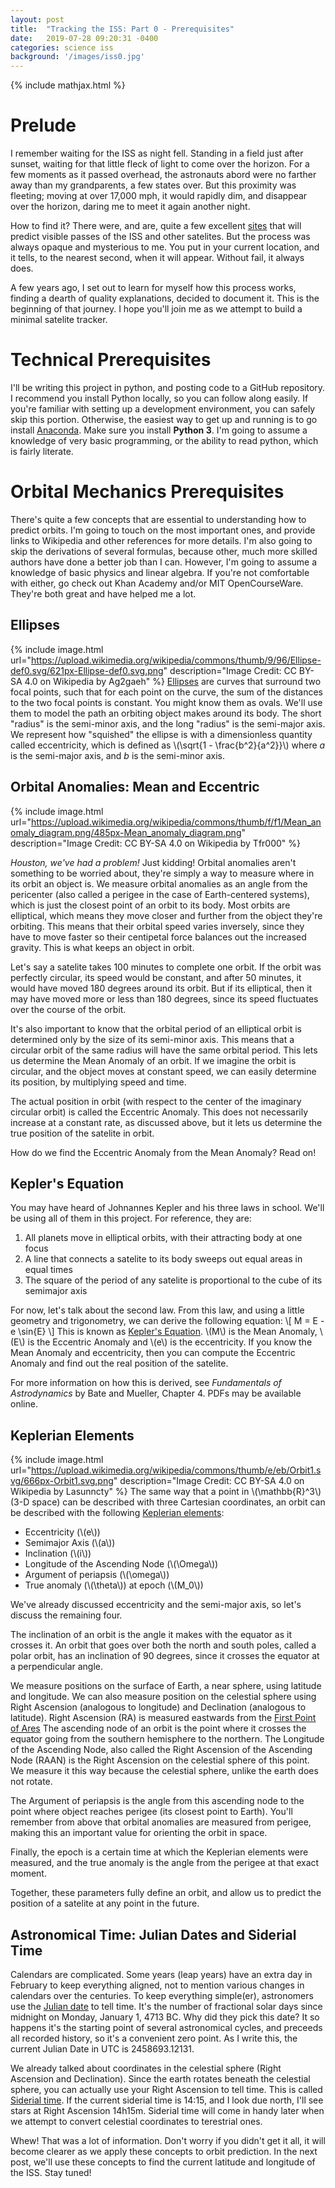 ```yaml
---
layout: post
title:  "Tracking the ISS: Part 0 - Prerequisites"
date:   2019-07-28 09:20:31 -0400
categories: science iss
background: '/images/iss0.jpg'
---
```


{% include mathjax.html %}

# Prelude
I remember waiting for the ISS as night fell. Standing in a field just after sunset, waiting for that little fleck of light to come over the horizon. For a few moments as it passed overhead, the astronauts abord were no farther away than my grandparents, a few states over. But this proximity was fleeting; moving at over 17,000 mph, it would rapidly dim, and disappear over the horizon, daring me to meet it again another night.

How to find it? There were, and are, quite a few excellent [sites](https://heavens-above.com) that will predict visible passes of the ISS and other satelites. But the process was always opaque and mysterious to me. You put in your current location, and it tells, to the nearest second, when it will appear. Without fail, it always does.

A few years ago, I set out to learn for myself how this process works, finding a dearth of quality explanations, decided to document it. This is the beginning of that journey. I hope you'll join me as we attempt to build a minimal satelite tracker.

# Technical Prerequisites
I'll be writing this project in python, and posting code to a GitHub repository. I recommend you install Python locally, so you can follow along easily. If you're familiar with setting up a development environment, you can safely skip this portion. Otherwise, the easiest way to get up and running is to go install [Anaconda](https://www.anaconda.com/distribution/). Make sure you install **Python 3**. I'm going to assume a knowledge of very basic programming, or the ability to read python, which is fairly literate.

# Orbital Mechanics Prerequisites
There's quite a few concepts that are essential to understanding how to predict orbits. I'm going to touch on the most important ones, and provide links to Wikipedia and other references for more details. I'm also going to skip the derivations of several formulas, because other, much more skilled authors have done a better job than I can. However, I'm going to assume a knowledge of basic physics and linear algebra. If you're not comfortable with either, go check out Khan Academy and/or MIT OpenCourseWare. They're both great and have helped me a lot.

## Ellipses
{% include image.html url="https://upload.wikimedia.org/wikipedia/commons/thumb/9/96/Ellipse-def0.svg/621px-Ellipse-def0.svg.png" description="Image Credit: CC BY-SA 4.0 on Wikipedia by Ag2gaeh" %}
[Ellipses](https://en.wikipedia.org/wiki/Ellipse) are curves that surround two focal points, such that for each point on the curve, the sum of the distances to the two focal points is constant. You might know them as ovals. We'll use them to model the path an orbiting object makes around its body. The short "radius" is the semi-minor axis, and the long "radius" is the semi-major axis. We represent how "squished" the ellipse is with a dimensionless quantity called eccentricity, which is defined as \\(\sqrt{1 - \frac{b^2}{a^2}}\\) where *a* is the semi-major axis, and *b* is the semi-minor axis.

## Orbital Anomalies: Mean and Eccentric
{% include image.html url="https://upload.wikimedia.org/wikipedia/commons/thumb/f/f1/Mean_anomaly_diagram.png/485px-Mean_anomaly_diagram.png" description="Image Credit: CC BY-SA 4.0 on Wikipedia by Tfr000" %}

*Houston, we've had a problem!* Just kidding! Orbital anomalies aren't something to be worried about, they're simply a way to measure where in its orbit an object is. We measure orbital anomalies as an angle from the pericenter (also called a perigee in the case of Earth-centered systems), which is just the closest point of an orbit to its body. Most orbits are elliptical, which means they move closer and further from the object they're orbiting. This means that their orbital speed varies inversely, since they have to move faster so their centipetal force balances out the increased gravity. This is what keeps an object in orbit.

Let's say a satelite takes 100 minutes to complete one orbit. If the orbit was perfectly circular, its speed would be constant, and after 50 minutes, it would have moved 180 degrees around its orbit. But if its elliptical, then it may have moved more or less than 180 degrees, since its speed fluctuates over the course of the orbit.

It's also important to know that the orbital period of an elliptical orbit is determined only by the size of its semi-minor axis. This means that a circular orbit of the same radius will have the same orbital period. This lets us determine the Mean Anomaly of an orbit. If we imagine the orbit is circular, and the object moves at constant speed, we can easily determine its position, by multiplying speed and time.

The actual position in orbit (with respect to the center of the imaginary circular orbit) is called the Eccentric Anomaly. This does not necessarily increase at a constant rate, as discussed above, but it lets us determine the true position of the satelite in orbit.

How do we find the Eccentric Anomaly from the Mean Anomaly? Read on!

## Kepler's Equation
You may have heard of Johnannes Kepler and his three laws in school. We'll be using all of them in this project. For reference, they are:
1. All planets move in elliptical orbits, with their attracting body at one focus
2. A line that connects a satelite to its body sweeps out equal areas in equal times
3. The square of the period of any satelite is proportional to the cube of its semimajor axis

For now, let's talk about the second law. From this law, and using a little geometry and trigonometry, we can derive the following equation:
\\[ M = E - e \sin{E} \\]
This is known as [Kepler's Equation](https://en.wikipedia.org/wiki/Kepler%27s_equation). \\(M\\) is the Mean Anomaly, \\(E\\) is the Eccentric Anomaly and \\(e\\) is the eccentricity. If you know the Mean Anomaly and eccentricity, then you can compute the Eccentric Anomaly and find out the real position of the satelite.

For more information on how this is derived, see *Fundamentals of Astrodynamics* by Bate and Mueller, Chapter 4. PDFs may be available online.


## Keplerian Elements
{% include image.html url="https://upload.wikimedia.org/wikipedia/commons/thumb/e/eb/Orbit1.svg/666px-Orbit1.svg.png" description="Image Credit: CC BY-SA 4.0 on Wikipedia by Lasunncty" %}
The same way that a point in \\(\mathbb{R}^3\\) (3-D space) can be described with three Cartesian coordinates, an orbit can be described with the following [Keplerian elements](https://en.wikipedia.org/wiki/Orbital_elements#Keplerian):
* Eccentricity (\\(e\\))
* Semimajor Axis (\\(a\\))
* Inclination (\\(i\\))
* Longitude of the Ascending Node (\\(\Omega\\))
* Argument of periapsis (\\(\omega\\))
* True anomaly (\\(\theta\\)) at epoch (\\(M_0\\))


We've already discussed eccentricity and the semi-major axis, so let's discuss the remaining four.

The inclination of an orbit is the angle it makes with the equator as it crosses it. An orbit that goes over both the north and south poles, called a polar orbit, has an inclination of 90 degrees, since it crosses the equator at a perpendicular angle.

We measure positions on the surface of Earth, a near sphere, using latitude and longitude. We can also measure position on the celestial sphere using Right Ascension (analogous to longitude) and Declination (analogous to latitude). Right Ascension (RA) is measured eastwards from the [First Point of Ares](https://en.wikipedia.org/wiki/First_Point_of_Aries) The ascending node of an orbit is the point where it crosses the equator going from the southern hemisphere to the northern. The Longitude of the Ascending Node, also called the Right Ascension of the Ascending Node (RAAN) is the Right Ascension on the celestial sphere of this point. We measure it this way because the celestial sphere, unlike the earth does not rotate.

The Argument of periapsis is the angle from this ascending node to the point where object reaches perigee (its closest point to Earth). You'll remember from above that orbital anomalies are measured from perigee, making this an important value for orienting the orbit in space.

Finally, the epoch is a certain time at which the Keplerian elements were measured, and the true anomaly is the angle from the perigee at that exact moment.

Together, these parameters fully define an orbit, and allow us to predict the position of a satelite at any point in the future.


## Astronomical Time: Julian Dates and Siderial Time
Calendars are complicated. Some years (leap years) have an extra day in February to keep everything aligned, not to mention various changes in calendars over the centuries. To keep everything simple(er), astronomers use the [Julian date](https://en.wikipedia.org/wiki/Julian_day) to tell time. It's the number of fractional solar days since midnight on Monday, January 1, 4713 BC. Why did they pick this date? It so happens it's the starting point of several astronomical cycles, and preceeds all recorded history, so it's a convenient zero point. As I write this, the current Julian Date in UTC is 2458693.12131.

We already talked about coordinates in the celestial sphere (Right Ascension and Declination). Since the earth rotates beneath the celestial sphere, you can actually use your Right Ascension to tell time. This is called [Siderial time](https://en.wikipedia.org/wiki/Sidereal_time). If the current siderial time is 14:15, and I look due north, I'll see stars at Right Ascension 14h15m. Siderial time will come in handy later when we attempt to convert celestial coordinates to terestrial ones.


Whew! That was a lot of information. Don't worry if you didn't get it all, it will become clearer as we apply these concepts to orbit prediction. In the next post, we'll use these concepts to find the current latitude and longitude of the ISS. Stay tuned!